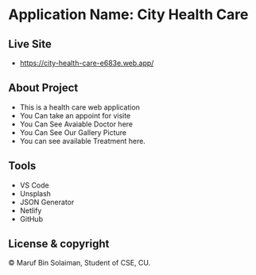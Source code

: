 # Application Name: City Health Care

## Live Site
* https://city-health-care-e683e.web.app/

## About Project
* This is a health care web application
* You Can take an appoint for visite
* You Can See Avaiable Doctor here
* You Can See Our Gallery Picture
* You can see available Treatment here.

## Tools
* VS Code
* Unsplash
* JSON Generator
* Netlify
* GitHub

## License & copyright
© Maruf Bin Solaiman, Student of CSE, CU.